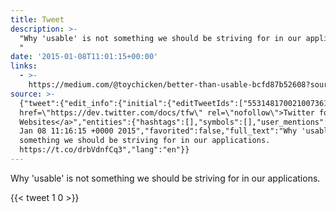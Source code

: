 ```yaml
---
title: Tweet
description: >-
  "Why 'usable' is not something we should be striving for in our applications.
  "
date: '2015-01-08T11:01:15+00:00'
links:
  - >-
    https://medium.com/@toychicken/better-than-usable-bcfd87b52608?source=tw-892bcd376495-1420715712240
source: >-
  {"tweet":{"edit_info":{"initial":{"editTweetIds":["553148170021007361"],"editableUntil":"2015-01-08T12:16:15.386Z","editsRemaining":"5","isEditEligible":true}},"retweeted":false,"source":"<a
  href=\"https://dev.twitter.com/docs/tfw\" rel=\"nofollow\">Twitter for
  Websites</a>","entities":{"hashtags":[],"symbols":[],"user_mentions":[],"urls":[{"url":"https://t.co/drbVdnfCq3","expanded_url":"https://medium.com/@toychicken/better-than-usable-bcfd87b52608?source=tw-892bcd376495-1420715712240","display_url":"medium.com/@toychicken/be…","indices":["77","100"]}]},"display_text_range":["0","100"],"favorite_count":"1","id_str":"553148170021007361","truncated":false,"retweet_count":"0","id":"553148170021007361","possibly_sensitive":false,"created_at":"Thu
  Jan 08 11:16:15 +0000 2015","favorited":false,"full_text":"Why 'usable' is not
  something we should be striving for in our applications.
  https://t.co/drbVdnfCq3","lang":"en"}}
---
```

Why 'usable' is not something we should be striving for in our applications. 
    
{{< tweet 1 0 >}}
    
